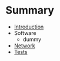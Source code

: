 # Summary

* [Introduction](README.md)
* Software
   * dummy
* [Network](network.md)
* [Tests](tests.md)

